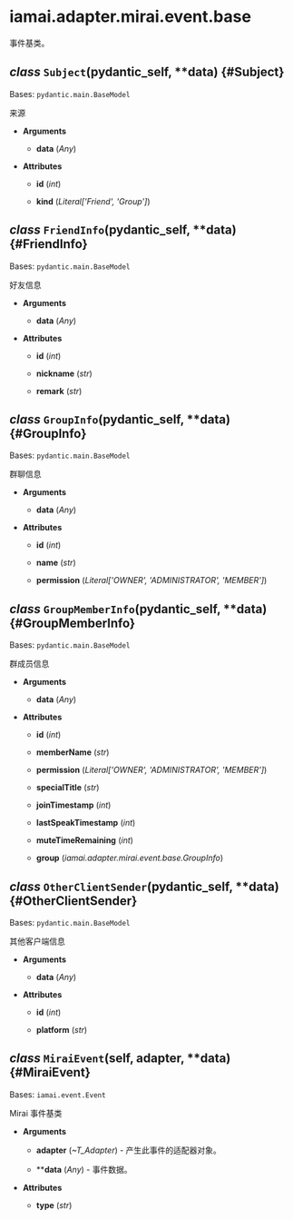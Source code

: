 # iamai.adapter.mirai.event.base

事件基类。

## *class* `Subject`(__pydantic_self__, **data) {#Subject}

Bases: `pydantic.main.BaseModel`

来源

- **Arguments**

  - **data** (*Any*)

- **Attributes**

  - **id** (*int*)

  - **kind** (*Literal['Friend', 'Group']*)

## *class* `FriendInfo`(__pydantic_self__, **data) {#FriendInfo}

Bases: `pydantic.main.BaseModel`

好友信息

- **Arguments**

  - **data** (*Any*)

- **Attributes**

  - **id** (*int*)

  - **nickname** (*str*)

  - **remark** (*str*)

## *class* `GroupInfo`(__pydantic_self__, **data) {#GroupInfo}

Bases: `pydantic.main.BaseModel`

群聊信息

- **Arguments**

  - **data** (*Any*)

- **Attributes**

  - **id** (*int*)

  - **name** (*str*)

  - **permission** (*Literal['OWNER', 'ADMINISTRATOR', 'MEMBER']*)

## *class* `GroupMemberInfo`(__pydantic_self__, **data) {#GroupMemberInfo}

Bases: `pydantic.main.BaseModel`

群成员信息

- **Arguments**

  - **data** (*Any*)

- **Attributes**

  - **id** (*int*)

  - **memberName** (*str*)

  - **permission** (*Literal['OWNER', 'ADMINISTRATOR', 'MEMBER']*)

  - **specialTitle** (*str*)

  - **joinTimestamp** (*int*)

  - **lastSpeakTimestamp** (*int*)

  - **muteTimeRemaining** (*int*)

  - **group** (*iamai.adapter.mirai.event.base.GroupInfo*)

## *class* `OtherClientSender`(__pydantic_self__, **data) {#OtherClientSender}

Bases: `pydantic.main.BaseModel`

其他客户端信息

- **Arguments**

  - **data** (*Any*)

- **Attributes**

  - **id** (*int*)

  - **platform** (*str*)

## *class* `MiraiEvent`(self, adapter, **data) {#MiraiEvent}

Bases: `iamai.event.Event`

Mirai 事件基类

- **Arguments**

  - **adapter** (*~T_Adapter*) - 产生此事件的适配器对象。

  - ****data** (*Any*) - 事件数据。

- **Attributes**

  - **type** (*str*)